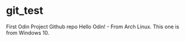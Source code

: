 # git_test
First Odin Project Github repo
Hello Odin! - From Arch Linux. This one is from Windows 10.